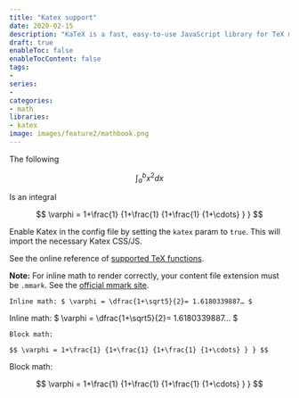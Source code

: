 ```yaml
---
title: "Katex support"
date: 2020-02-15
description: "KaTeX is a fast, easy-to-use JavaScript library for TeX math rendering on the web."
draft: true
enableToc: false
enableTocContent: false
tags:
- 
series:
-
categories:
- math
libraries:
- katex
image: images/feature2/mathbook.png
---
```


The following

$$ \int_{a}^{b} x^2 dx $$

Is an integral

$$ \varphi = 1+\frac{1} {1+\frac{1} {1+\frac{1} {1+\cdots} } } $$

Enable Katex in the config file by setting the `katex` param to `true`. This will import the necessary Katex CSS/JS. 

See the online reference of [supported TeX functions](https://katex.org/docs/supported.html). 

**Note:** For inline math to render correctly, your content file extension must be `.mmark`. See the [official mmark site](https://mmark.nl/). 

```
Inline math: $ \varphi = \dfrac{1+\sqrt5}{2}= 1.6180339887… $
```

Inline math: $ \varphi = \dfrac{1+\sqrt5}{2}= 1.6180339887… $

```
Block math:

$$ \varphi = 1+\frac{1} {1+\frac{1} {1+\frac{1} {1+\cdots} } } $$
```

Block math:

$$ \varphi = 1+\frac{1} {1+\frac{1} {1+\frac{1} {1+\cdots} } } $$
